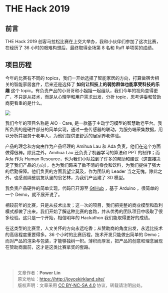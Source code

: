 # THE Hack 2019

## 前言

THE Hack 2019 创客马拉松比赛在上交大举办，我和小伙伴们参加了这次比赛，在经历了 36 小时的艰难构想后，最终取得全场第 8 名和 Ruff 单项奖的成绩。

## 项目历程

今年的比赛有不同的 topics，我们一开始选择了智能家居的方向，打算做宿舍相关的智能家居套件，后来还是选择了 **如何让科技上的弱势群体也能享受科技的乐趣** 这个 topic。有负责产品的小哥哥和小姐姐一起组队，我们今年的视角变得更广，不只是从技术，而是从心理学和用户需求出发，分析 topic，思考评委和赞助商更看重的是什么。

![](https://wiki-media-1253965369.cos.ap-guangzhou.myqcloud.com/img/72fa421a32841af4c9cb339132b30fe.jpg)

我们今年的项目名称是 AIO - Care, 是一款基于主动学习模型的智慧助老平台。我所负责的是硬件部分的简单实现，通过一些传感器的联动，为服务端采集数据，用以分析并服务于老年人，为他们提供更舒适的居家养老体验。

产品的理念和方向由作为产品经理的 Amihua Lau 和 Ada 负责，他们在这个方面做得很棒。除此之外，Amihua Lau 还负责了机器学习的算法和 PPT 的制作；而 Ada 作为 Human Resource，也为我们小队拉到了许多的帮助和建议（这直接决定了我们产品的方向），也为我们薅来了数不清的零食和饮料，为我们提供了强大的后勤保障。他们负责的方面我望尘莫及，作为团队的 Leader 当之无愧。除此之外，也感谢隔壁朋友队里的翁艺林，为我们产品建了 3D 模型。

我负责产品硬件的简单实现，代码已开源至 [GtiHub](https://github.com/linyuxuanlin/Project-of-THE-Hack) ，基于 Arduino ，很简单的一个 Demo，就不展开说了。

相较前年的比赛，只是从技术出发；这一次的项目，我们把完整的商业模型和盈利模式都做了出来。我们开始了解这种比赛的套路，并从优秀的团队项目中吸取了很多经验。这只是一个开始，相信明年的 Hackathon 我们能取得更好的成绩。

在这类型的比赛里，人文关怀的方向永远吃香；从赞助商的角度出发，永远比技术的高级程度重要得多。36 个小时的比赛历程，技术开发只能做出简单的 Demo；而对产品的渲染与包装，才能够独树一帜。薄积而厚发，把产品的创意和理念展现在赞助商面前，这才是这类比赛拿奖的套路。

<br />

<br />

> 文章作者：**Power Lin**  
> 原文地址：<https://http://joycekirkland.site/>  
> 版权声明：文章采用 [CC BY-NC-SA 4.0](https://creativecommons.org/licenses/by/4.0/deed.zh) 协议，转载请注明出处。
